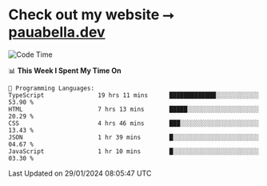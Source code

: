 # Check out my website ⭢ [pauabella.dev](https://pauabella.dev)

<!--START_SECTION:waka-->
![Code Time](http://img.shields.io/badge/Code%20Time-2%2C919%20hrs%2016%20mins-blue)

📊 **This Week I Spent My Time On** 

```text
💬 Programming Languages: 
TypeScript               19 hrs 11 mins      █████████████░░░░░░░░░░░░   53.90 % 
HTML                     7 hrs 13 mins       █████░░░░░░░░░░░░░░░░░░░░   20.29 % 
CSS                      4 hrs 46 mins       ███░░░░░░░░░░░░░░░░░░░░░░   13.43 % 
JSON                     1 hr 39 mins        █░░░░░░░░░░░░░░░░░░░░░░░░   04.67 % 
JavaScript               1 hr 10 mins        █░░░░░░░░░░░░░░░░░░░░░░░░   03.30 % 
```


 Last Updated on 29/01/2024 08:05:47 UTC
<!--END_SECTION:waka-->
